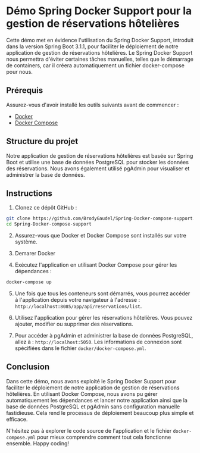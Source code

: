 # Démo Spring Docker Support pour la gestion de réservations hôtelières

Cette démo met en évidence l'utilisation du Spring Docker Support, introduit dans la version Spring Boot 3.1.1, pour faciliter le déploiement de notre application de gestion de réservations hôtelières. Le Spring Docker Support nous permettra d'éviter certaines tâches manuelles, telles que le démarrage de containers, car il créera automatiquement un fichier docker-compose pour nous.

## Prérequis

Assurez-vous d'avoir installé les outils suivants avant de commencer :

- [Docker](https://www.docker.com/get-started)
- [Docker Compose](https://docs.docker.com/compose/install/)

## Structure du projet

Notre application de gestion de réservations hôtelières est basée sur Spring Boot et utilise une base de données PostgreSQL pour stocker les données des réservations. Nous avons également utilisé pgAdmin pour visualiser et administrer la base de données.



## Instructions

1. Clonez ce dépôt GitHub :

```bash
git clone https://github.com/BrodyGaudel/Spring-Docker-compose-support.git
cd Spring-Docker-compose-support
```

2. Assurez-vous que Docker et Docker Compose sont installés sur votre système.

3. Demarer Docker

4. Exécutez l'application en utilisant Docker Compose pour gérer les dépendances :

```bash
docker-compose up
```

5. Une fois que tous les conteneurs sont démarrés, vous pourrez accéder à l'application depuis votre navigateur à l'adresse : `http://localhost:8085/app/api/reservations/list`.

6. Utilisez l'application pour gérer les réservations hôtelières. Vous pouvez ajouter, modifier ou supprimer des réservations.

7. Pour accéder à pgAdmin et administrer la base de données PostgreSQL, allez à : `http://localhost:5050`. Les informations de connexion sont spécifiées dans le fichier `docker/docker-compose.yml`.

## Conclusion

Dans cette démo, nous avons exploité le Spring Docker Support pour faciliter le déploiement de notre application de gestion de réservations hôtelières. En utilisant Docker Compose, nous avons pu gérer automatiquement les dépendances et lancer notre application ainsi que la base de données PostgreSQL et pgAdmin sans configuration manuelle fastidieuse. Cela rend le processus de déploiement beaucoup plus simple et efficace.

N'hésitez pas à explorer le code source de l'application et le fichier `docker-compose.yml` pour mieux comprendre comment tout cela fonctionne ensemble. Happy coding!
